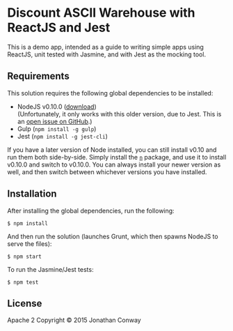 # Discount ASCII Warehouse with ReactJS and Jest

This is a demo app, intended as a guide to writing simple apps using ReactJS, unit tested with Jasmine, and with Jest as the mocking tool.

## Requirements

This solution requires the following global dependencies to be installed:

* NodeJS v0.10.0 ([download](https://nodejs.org/dist/v0.10.0/))<br />(Unfortunately, it only works with this older version, due to Jest. This is an [open issue on GitHub](https://github.com/facebook/jest/issues/243).)
* Gulp (`npm install -g gulp`)
* Jest (`npm install -g jest-cli`)

If you have a later version of Node installed, you can still install v0.10 and run them both side-by-side. Simply install the [`n`](https://www.npmjs.com/package/n) package, and use it to install v0.10.0 and switch to v0.10.0. You can always install your newer version as well, and then switch between whichever versions you have installed.

## Installation

After installing the global dependencies, run the following:

`$ npm install`

And then run the solution (launches Grunt, which then spawns NodeJS to serve the files):

`$ npm start`

To run the Jasmine/Jest tests:

`$ npm test`


## License

Apache 2 Copyright &copy; 2015 Jonathan Conway
